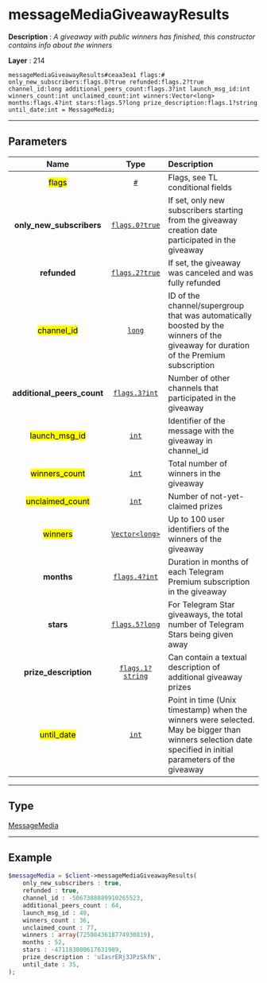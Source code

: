 # messageMediaGiveawayResults

**Description** : *A giveaway with public winners has finished, this constructor contains info about the winners*

**Layer** : 214

```tl
messageMediaGiveawayResults#ceaa3ea1 flags:# only_new_subscribers:flags.0?true refunded:flags.2?true channel_id:long additional_peers_count:flags.3?int launch_msg_id:int winners_count:int unclaimed_count:int winners:Vector<long> months:flags.4?int stars:flags.5?long prize_description:flags.1?string until_date:int = MessageMedia;
```

---

## Parameters

| Name | Type | Description |
| :---: | :---: | :--- |
| <mark>flags</mark> | [`#`](type/#) | Flags, see TL conditional fields |
| **only_new_subscribers** | [`flags.0?true`](type/true) | If set, only new subscribers starting from the giveaway creation date participated in the giveaway |
| **refunded** | [`flags.2?true`](type/true) | If set, the giveaway was canceled and was fully refunded |
| <mark>channel_id</mark> | [`long`](type/long) | ID of the channel/supergroup that was automatically boosted by the winners of the giveaway for duration of the Premium subscription |
| **additional_peers_count** | [`flags.3?int`](type/int) | Number of other channels that participated in the giveaway |
| <mark>launch_msg_id</mark> | [`int`](type/int) | Identifier of the message with the giveaway in channel_id |
| <mark>winners_count</mark> | [`int`](type/int) | Total number of winners in the giveaway |
| <mark>unclaimed_count</mark> | [`int`](type/int) | Number of not-yet-claimed prizes |
| <mark>winners</mark> | [`Vector<long>`](type/long) | Up to 100 user identifiers of the winners of the giveaway |
| **months** | [`flags.4?int`](type/int) | Duration in months of each Telegram Premium subscription in the giveaway |
| **stars** | [`flags.5?long`](type/long) | For Telegram Star giveaways, the total number of Telegram Stars being given away |
| **prize_description** | [`flags.1?string`](type/string) | Can contain a textual description of additional giveaway prizes |
| <mark>until_date</mark> | [`int`](type/int) | Point in time (Unix timestamp) when the winners were selected. May be bigger than winners selection date specified in initial parameters of the giveaway |

---

## Type

[MessageMedia](type/MessageMedia)

---

## Example

```php
$messageMedia = $client->messageMediaGiveawayResults(
	only_new_subscribers : true,
	refunded : true,
	channel_id : -5067388889910265523,
	additional_peers_count : 64,
	launch_msg_id : 40,
	winners_count : 36,
	unclaimed_count : 77,
	winners : array(7250843618774930819),
	months : 52,
	stars : -471183800617631989,
	prize_description : 'uIasrERj3JPzSkfN',
	until_date : 35,
);
```